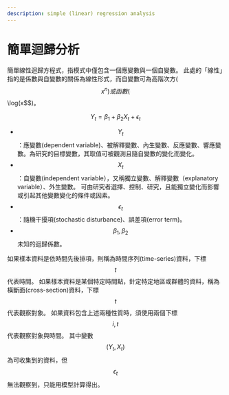 ```yaml
---
description: simple (linear) regression analysis
---
```


# 簡單迴歸分析

簡單線性迴歸方程式，指模式中僅包含一個應變數與一個自變數。
此處的「線性」指的是係數與自變數的關係為線性形式，而自變數可為高階次方($$x^n)或函數($$\log(x$$)。

$$ Y_t = \beta_1 + \beta_2 X_t + \epsilon_t $$

* $$Y_t$$：應變數(dependent variable)、被解釋變數、內生變數、反應變數、響應變數。為研究的目標變數，其取值可被觀測且隨自變數的變化而變化。
* $$X_t$$：自變數(independent variable），又稱獨立變數、解釋變數（explanatory variable）、外生變數。 
  可由研究者選擇、控制、研究，且能獨立變化而影響或引起其他變數變化的條件或因素。
* $$\epsilon_t$$：隨機干擾項(stochastic disturbance)、誤差項(error term)。
* $$\beta_1, \beta_2$$ 未知的迴歸係數。

如果樣本資料是依時間先後排項，則稱為時間序列(time-series)資料，下標$$t$$代表時間。
如果樣本資料是某個特定時間點，針定特定地區或群體的資料，稱為橫斷面(cross-section)資料，下標$$t$$代表觀察對象。
如果資料包含上述兩種性質時，須使用兩個下標$$i, t$$代表觀察對象與時間。
其中變數$$(Y_t, X_t)$$為可收集到的資料，但$$\epsilon_t$$無法觀察到，只能用模型計算得出。
